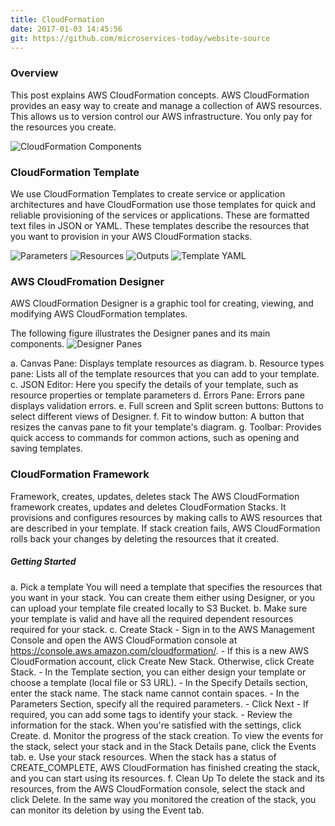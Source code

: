 ```yaml
---
title: CloudFormation
date: 2017-01-03 14:45:56
git: https://github.com/microservices-today/website-source
---
```

### Overview
This post explains AWS CloudFormation concepts. 
AWS CloudFormation provides an easy way to create and manage a collection of AWS resources. This allows us to version control our AWS infrastructure. You only pay for the resources you create.

![CloudFormation Components](/images/cloudformation/CloudFormation_Components.png)

### CloudFormation Template

We use CloudFormation Templates to create service or application architectures and have CloudFormation use those templates for quick and reliable provisioning of the services or applications.
These are formatted text files in JSON or YAML. These templates describe the resources that you want to provision in your AWS CloudFormation stacks. 

![Parameters](/images/cloudformation/Template1.png)
![Resources](/images/cloudformation/Template2.png)
![Outputs](/images/cloudformation/Template3.png)
![Template YAML](/images/cloudformation/Template_YAML.png)

### AWS CloudFromation Designer

AWS CloudFormation Designer is a graphic tool for creating, viewing, and modifying AWS CloudFormation templates.

The following figure illustrates the Designer panes and its main components.
![Designer Panes](/images/cloudformation/Designer.png)

 a. Canvas Pane: Displays template resources as diagram.
 b. Resource types pane: Lists all of the template resources that you can add to your template.
 c. JSON Editor: Here you specify the details of your template, such as resource properties or template parameters
 d. Errors Pane: Errors pane displays validation errors.
 e. Full screen and Split screen buttons: Buttons to select different views of Designer.
 f. Fit to window button: A button that resizes the canvas pane to fit your template's diagram.
 g. Toolbar: Provides quick access to commands for common actions, such as opening and saving templates.


### CloudFormation Framework

Framework, creates, updates, deletes stack 
The AWS CloudFormation framework creates, updates and deletes CloudFormation Stacks. It provisions and configures resources by making calls to AWS resources that are described in your template. If stack creation fails, AWS CloudFormation rolls back your changes by deleting the resources that it created.

##### Getting Started

a. Pick a template 
	You will need a template that specifies the resources that you want in your stack. You can create them either using Designer, or you can upload your template file created locally to S3 Bucket.
b. Make sure your template is valid and have all the required dependent resources required for your stack.
c. Create Stack
	- Sign in to the AWS Management Console and open the AWS CloudFormation console at https://console.aws.amazon.com/cloudformation/.
	- If this is a new AWS CloudFormation account, click Create New Stack. Otherwise, click Create Stack.
	- In the Template section, you can either design your template or choose a template (local file or S3 URL).
	- In the Specify Details section, enter the stack name. The stack name cannot contain spaces.
	- In the Parameters Section, specify all the required parameters.
	- Click Next
	- If required, you can add some tags to identify your stack.
	- Review the information for the stack. When you're satisfied with the settings, click Create.
d. Monitor the progress of the stack creation.
	To view the events for the stack, select your stack and in the Stack Details pane, click the Events tab.
e. Use your stack resources.
	When the stack has a status of CREATE_COMPLETE, AWS CloudFormation has finished creating the stack, and you can start using its resources.
f. Clean Up
	To delete the stack and its resources, from the AWS CloudFormation console, select the stack and click Delete.
	In the same way you monitored the creation of the stack, you can monitor its deletion by using the Event tab.



